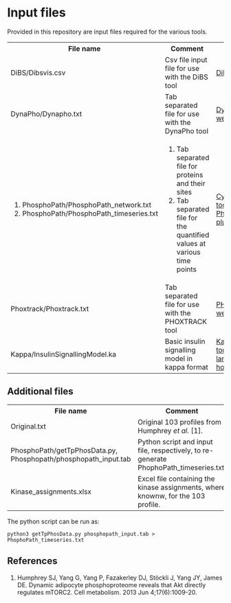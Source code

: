 # Input files

Provided in this repository are input files required for the various tools.


<table> 
	<tr>
		<th> File name 
		</th>
		<th> Comment
		</th>
		<th> Tool link 
		</th>
	</tr>
	<tr> 
		<td> 
			DiBS/Dibsvis.csv 
		</td>
		<td> 
			Csv file input file for use with the DiBS tool 
		</td>
		<td> 
			<a href="http://www.dibsvis.com">DiBS</a>
		</td>
	</tr>
	<tr> 
		<td> 
			DynaPho/Dynapho.txt
		</td>
		<td> 
			Tab separated file for use with the DynaPho tool 
		</td>
		<td> 
			<a href="http://140.112.52.89/dynapho/"> DynaPho web tool </a>
		</td>
	</tr>
	<tr> 
		<td> 
			<ol> 
				<li> PhosphoPath/PhosphoPath_network.txt </li>
				<li> PhosphoPath/PhosphoPath_timeseries.txt </li>
			</ol>
		</td>
		<td> 
			<ol>
				<li> Tab separated file for proteins and their sites </li>
				<li> Tab separated file for the quantified values at various time points </li>
			</ol>
		</td>
		<td> 
			<a href="http://www.cytoscape.org"> Cytoscape tool </a>, <a href="http://apps.cytoscape.org/apps/phosphopath"> PhosphoPath plugin </a>
		</td>
	</tr>
	<tr> 
		<td> 
			Phoxtrack/Phoxtrack.txt
		</td>
		<td> 
			Tab separated file for use with the PHOXTRACK tool
		</td>
		<td> 
			<a href="http://phoxtrack.molgen.mpg.de"> PHOXTRACK web tool </a>
		</td>
	</tr>
	<tr> 
		<td>
			Kappa/InsulinSignallingModel.ka 
		</td>
		<td> 
			Basic insulin signalling model in kappa format 
		</td>
		<td> 
			<a href="https://tools.kappalanguage.org/try/?model=https%3A//raw.githubusercontent.com/Kappa-Dev/KaSim/master/models/abc-pert.ka"> Kappa online tool </a>, 
			<a href="https://kappalanguage.org"> Kappa language home page </a>
		</td>
	</tr>
</table>
	

## Additional files

<table> 
	<tr>
		<th> File name 
		</th>
		<th> Comment
		</th>
	</tr>
	<tr>
		<td> Original.txt
		</td>
		<td> Original 103 profiles from Humphrey <i> et al. </i> [1].
		</td>
	</tr>
	<tr>
		<td> PhosphoPath/getTpPhosData.py, Phosphopath/phosphopath_input.tab
		</td>
		<td> Python script and input file, respectively, to re-generate PhophoPath_timeseries.txt. 
		</td>
	</tr>
	<tr>
		<td> Kinase_assignments.xlsx
		</td>
		<td> Excel file containing the kinase assignments, where knownw, for the 103 profile.
		</td>
	</tr>
</table>


The python script can be run as: 

```python3 getTpPhosData.py phosphopath_input.tab > PhophoPath_timeseries.txt```


## References

1. Humphrey SJ, Yang G, Yang P, Fazakerley DJ, Stöckli J, Yang JY, James DE. Dynamic adipocyte phosphoproteome reveals that Akt directly regulates mTORC2. Cell metabolism. 2013 Jun 4;17(6):1009-20.


